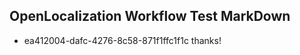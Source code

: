 ## OpenLocalization Workflow Test MarkDown
* ea412004-dafc-4276-8c58-871f1ffc1f1c thanks!

<!--HONumber=Jan17_HO1-->


